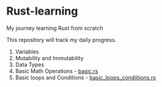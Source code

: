 # Rust-learning
My journey learning Rust from scratch

This repository will track my daily progress.

1. Variables
2. Mutability and Immutability
3. Data Types
4. Basic Math Operations - [basic.rs](basic.rs)
5. Basic loops and Conditions - [basic_loops_condiitions.rs](https://github.com/Harp0859/rust-learning/blob/main/basic_loops_conditions.rs)
